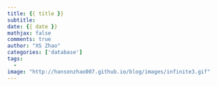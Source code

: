 ```yaml
---
title: {{ title }}
subtitle:
date: {{ date }}
mathjax: false
comments: true
author: "XS Zhao"
categories: ['database']
tags:
  -
image: "http://hansonzhao007.github.io/blog/images/infinite3.gif"
---
```

